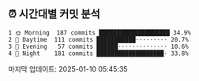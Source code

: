 ## ⏰ 시간대별 커밋 분석

```text
1 🌞 Morning  187 commits ████████████████████ 34.9%
2 🏢 Daytime  111 commits ███████████⋅⋅⋅⋅⋅⋅⋅⋅⋅ 20.7%
3 🌆 Evening   57 commits ██████⋅⋅⋅⋅⋅⋅⋅⋅⋅⋅⋅⋅⋅⋅ 10.6%
4 🌙 Night    181 commits ███████████████████⋅ 33.8%
```

마지막 업데이트: 2025-01-10 05:45:35
